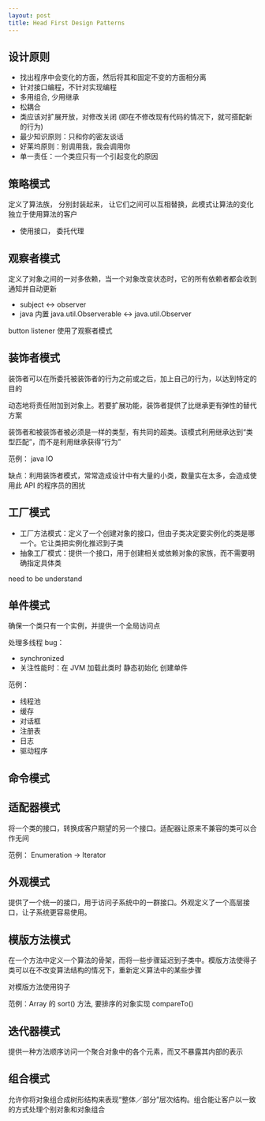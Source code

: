 ```yaml
---
layout: post
title: Head First Design Patterns
---
```


## 设计原则
  - 找出程序中会变化的方面，然后将其和固定不变的方面相分离
  - 针对接口编程，不针对实现编程
  - 多用组合, 少用继承
  - 松耦合
  - 类应该对扩展开放，对修改关闭 (即在不修改现有代码的情况下，就可搭配新的行为)
  - 最少知识原则：只和你的密友谈话
  - 好莱坞原则：别调用我，我会调用你
  - 单一责任：一个类应只有一个引起变化的原因


## 策略模式
  定义了算法族， 分别封装起来， 让它们之间可以互相替换，此模式让算法的变化独立于使用算法的客户

  - 使用接口， 委托代理

## 观察者模式
  定义了对象之间的一对多依赖，当一个对象改变状态时，它的所有依赖者都会收到通知并自动更新
  
  - subject <-> observer
  - java 内置 java.util.Observerable  <->  java.util.Observer

  button listener 使用了观察者模式

## 装饰者模式
  装饰者可以在所委托被装饰者的行为之前或之后，加上自己的行为，以达到特定的目的

  动态地将责任附加到对象上。若要扩展功能，装饰者提供了比继承更有弹性的替代方案

  装饰者和被装饰者被必须是一样的类型，有共同的超类。该模式利用继承达到“类型匹配”，而不是利用继承获得“行为”

  范例： java IO
  
  缺点：利用装饰者模式，常常造成设计中有大量的小类，数量实在太多，会造成使用此 API 的程序员的困扰

## 工厂模式
  - 工厂方法模式：定义了一个创建对象的接口，但由子类决定要实例化的类是哪一个。它让类把实例化推迟到子类
  - 抽象工厂模式：提供一个接口，用于创建相关或依赖对象的家族，而不需要明确指定具体类

  need to be understand

## 单件模式
  确保一个类只有一个实例，并提供一个全局访问点

  处理多线程 bug：

  - synchronized
  - 关注性能时：在 JVM 加载此类时 静态初始化 创建单件


  范例：

  - 线程池
  - 缓存
  - 对话框
  - 注册表
  - 日志
  - 驱动程序


## 命令模式


## 适配器模式
  将一个类的接口，转换成客户期望的另一个接口。适配器让原来不兼容的类可以合作无间

  范例：
    Enumeration -> Iterator

## 外观模式
  提供了一个统一的接口，用于访问子系统中的一群接口。外观定义了一个高层接口，让子系统更容易使用。

## 模版方法模式
  在一个方法中定义一个算法的骨架，而将一些步骤延迟到子类中。模版方法使得子类可以在不改变算法结构的情况下，重新定义算法中的某些步骤

  对模版方法使用钩子

  范例：Array 的 sort() 方法, 要排序的对象实现 compareTo()

## 迭代器模式 
  提供一种方法顺序访问一个聚合对象中的各个元素，而又不暴露其内部的表示

## 组合模式
  允许你将对象组合成树形结构来表现“整体／部分”层次结构。组合能让客户以一致的方式处理个别对象和对象组合

